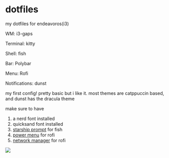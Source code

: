# dotfiles
my dotfiles for endeavoros(i3)


WM: i3-gaps

Terminal: kitty

Shell: fish

Bar: Polybar

Menu: Rofi

Notifications: dunst

my first config! pretty basic but i like it.
most themes are catppuccin based, and dunst has the dracula theme

make sure to have
1. a nerd font installed
2. quicksand font installed
3. [starship prompt](https://starship.rs/) for fish
4. [power menu](https://github.com/jluttine/rofi-power-menu) for rofi
5. [network manager](https://github.com/P3rf/rofi-network-manager) for rofi

<image src="https://github.com/sharpcdf/dotfiles/blob/main/preview.png"/>
